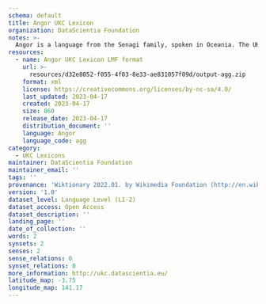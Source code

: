 ```yaml
---
schema: default
title: Angor UKC Lexicon
organization: DataScientia Foundation
notes: >-
  Angor is a language from the Senagi family, spoken in Oceania. The UKC Lexicon of Angor is represented as a lexico-semantic network. It consists of words, word senses, synsets, as well as sense-level and synset-level relationships.
resources:
  - name: Angor UKC Lexicon LMF format
    url: >-
      resources/d32e8052-f055-4f03-8e33-ae831057f09d/output-agg.zip
    format: xml
    license: https://creativecommons.org/licenses/by-nc-sa/4.0/
    last_updated: 2023-04-17
    created: 2023-04-17
    size: 860
    release_date: 2023-04-17
    distribution_document: ''
    language: Angor
    language_code: agg
category:
  - UKC Lexicons
maintainer: DataScientia Foundation
maintainer_email: ''
tags: ''
provenance: 'Wiktionary 2022.01. by Wikimedia Foundation (http://en.wiktionary.org); Princeton WordNet 2.1 by Princeton University (https://wordnet.princeton.edu)'
version: '1.0'
dataset_level: Language Level (L1-2)
dataset_access: Open Access
dataset_description: ''
landing_page: ''
date_of_collection: ''
words: 2
synsets: 2
senses: 2
sense_relations: 0
synset_relations: 0
more_information: http://ukc.datascientia.eu/
latitude_map: -3.75
longitude_map: 141.17
---
```

